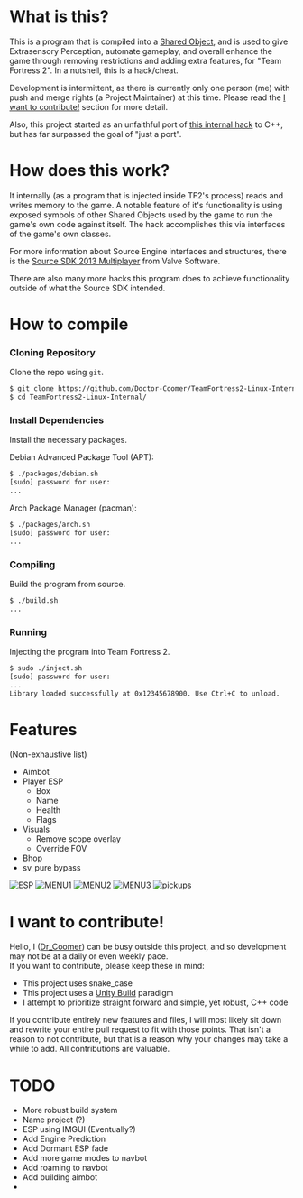 # What is this?
This is a program that is compiled into a [Shared Object](https://en.wikipedia.org/wiki/Shared_library), and is used to give Extrasensory Perception, automate gameplay, and overall enhance the game through removing restrictions and adding extra features, for "Team Fortress 2". In a nutshell, this is a hack/cheat.  
  
Development is intermittent, as there is currently only one person (me) with push and merge rights (a Project Maintainer) at this time. Please read the [I want to contribute!](#-i-want-to-contribute!) section for more detail.
  
Also, this project started as an unfaithful port of [this internal hack](https://github.com/faluthe/tf_c) to C++, but has far surpassed the goal of "just a port".  

# How does this work?
It internally (as a program that is injected inside TF2's process) reads and writes memory to the game. A notable feature of it's functionality is using exposed symbols of other Shared Objects used by the game to run the game's own code against itself. The hack accomplishes this via interfaces of the game's own classes.  
  
For more information about Source Engine interfaces and structures, there is the [Source SDK 2013 Multiplayer](https://github.com/ValveSoftware/source-sdk-2013) from Valve Software.  
  
There are also many more hacks this program does to achieve functionality outside of what the Source SDK intended.  

# How to compile
### Cloning Repository
Clone the repo using `git`.  

```bash
$ git clone https://github.com/Doctor-Coomer/TeamFortress2-Linux-Internal.git
$ cd TeamFortress2-Linux-Internal/
```

### Install Dependencies
Install the necessary packages.  
  
Debian Advanced Package Tool (APT):  
```bash
$ ./packages/debian.sh
[sudo] password for user:
...
```
  
Arch Package Manager (pacman):  
```bash
$ ./packages/arch.sh
[sudo] password for user:
...
```


### Compiling
Build the program from source.  
```bash
$ ./build.sh
...
```

### Running
Injecting the program into Team Fortress 2.  
```bash
$ sudo ./inject.sh
[sudo] password for user:
...
Library loaded successfully at 0x12345678900. Use Ctrl+C to unload.
```

# Features
(Non-exhaustive list)
* Aimbot
* Player ESP
  - Box
  - Name
  - Health
  - Flags
* Visuals
  - Remove scope overlay
  - Override FOV
* Bhop
* sv_pure bypass

![ESP](https://r2.e-z.host/bb3dfc85-7f7f-4dcb-8b0b-3a4af0aa57e4/vncrpso6admntx6q4v.png)
![MENU1](https://r2.e-z.host/bb3dfc85-7f7f-4dcb-8b0b-3a4af0aa57e4/q9wdsiijg2tdtrrh3t.png)
![MENU2](https://r2.e-z.host/bb3dfc85-7f7f-4dcb-8b0b-3a4af0aa57e4/zgwnk99mk0b5wj181z.png)
![MENU3](https://r2.e-z.host/bb3dfc85-7f7f-4dcb-8b0b-3a4af0aa57e4/2jy35bke13e9pqo8r4.png)
![pickups](https://r2.e-z.host/bb3dfc85-7f7f-4dcb-8b0b-3a4af0aa57e4/6jhjaiseb021kvef5b.png)

# I want to contribute!
Hello, I ([Dr_Coomer](https://github.com/Doctor-Coomer)) can be busy outside this project, and so development may not be at a daily or even weekly pace.  
If you want to contribute, please keep these in mind:  
- This project uses snake_case
- This project uses a [Unity Build](https://en.wikipedia.org/wiki/Unity_build) paradigm
- I attempt to prioritize straight forward and simple, yet robust, C++ code <!-- a link to a blog explaining my preferred style of "modern C++" should be added here -->

If you contribute entirely new features and files, I will most likely sit down and rewrite your entire pull request to fit with those points. That isn't a reason to not contribute, but that is a reason why your changes may take a while to add. All contributions are valuable.  

# TODO
* More robust build system
* Name project (?)
* ESP using IMGUI (Eventually?)
* Add Engine Prediction
* Add Dormant ESP fade
* Add more game modes to navbot
* Add roaming to navbot
* Add building aimbot
* 
